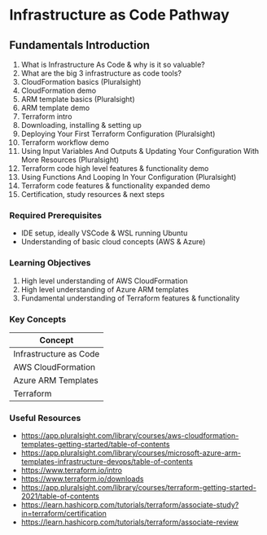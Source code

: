 # Infrastructure as Code Pathway

## Fundamentals Introduction
1. What is Infrastructure As Code & why is it so valuable? 
2. What are the big 3 infrastructure as code tools?
3. CloudFormation basics (Pluralsight)
4. CloudFormation demo
5. ARM template basics (Pluralsight)
6. ARM template demo
7. Terraform intro
8. Downloading, installing & setting up
9. Deploying Your First Terraform Configuration (Pluralsight)
10. Terraform workflow demo
11. Using Input Variables And Outputs & Updating Your Configuration With More Resources (Pluralsight)
12. Terraform code high level features & functionality demo
13. Using Functions And Looping In Your Configuration (Pluralsight)
14. Terraform code features & functionality expanded demo
15. Certification, study resources & next steps

### Required Prerequisites
- IDE setup, ideally VSCode & WSL running Ubuntu
- Understanding of basic cloud concepts (AWS & Azure)

### Learning Objectives
1. High level understanding of AWS CloudFormation
2. High level understanding of Azure ARM templates
3. Fundamental understanding of Terraform features & functionality

### Key Concepts

| Concept                |
| ---------------------- |
| Infrastructure as Code |
| AWS CloudFormation     |
| Azure ARM Templates    |
| Terraform              |

### Useful Resources
- https://app.pluralsight.com/library/courses/aws-cloudformation-templates-getting-started/table-of-contents
- https://app.pluralsight.com/library/courses/microsoft-azure-arm-templates-infrastructure-devops/table-of-contents
- https://www.terraform.io/intro
- https://www.terraform.io/downloads
- https://app.pluralsight.com/library/courses/terraform-getting-started-2021/table-of-contents
- https://learn.hashicorp.com/tutorials/terraform/associate-study?in=terraform/certification
- https://learn.hashicorp.com/tutorials/terraform/associate-review
